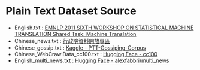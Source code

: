# Plain Text Dataset Source

- English.txt : [EMNLP 2011 SIXTH WORKSHOP ON STATISTICAL MACHINE TRANSLATION Shared Task: Machine Translation](https://statmt.org/wmt11/translation-task.html)
- Chinese_news.txt : [行政院資料開放專區](https://opendata.ey.gov.tw/?page=1&K=%e6%96%b0%e8%81%9e&M=S)
- Chinese_gossip.txt : [Kaggle - PTT-Gossiping-Corpus](https://www.kaggle.com/datasets/zake7749/pttgossipingcorpus)
- Chinese_WebCrawlData_cc100.txt : [Hugging Face - cc100](https://huggingface.co/datasets/cc100)
- English_multi_news.txt : [Hugging Face - alexfabbri/multi_news](https://huggingface.co/datasets/multi_news)
